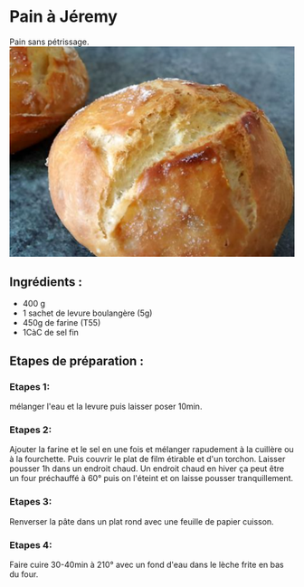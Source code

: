 # Pain à Jéremy
Pain sans pétrissage. 
![Pain_jerem](pain_jerem.png)
## Ingrédients : 

- 400 g
- 1 sachet de levure boulangère (5g)
- 450g de farine (T55)
- 1CàC de sel fin 

## Etapes de préparation : 
### Etapes 1: 
mélanger l'eau et la levure puis laisser poser 10min.  

### Etapes 2:
Ajouter la farine et le sel en une fois et mélanger rapudement à la cuillère ou à la fourchette. Puis couvrir le plat de film étirable et d'un torchon. Laisser pousser 1h dans un endroit chaud.
Un endroit chaud en hiver ça peut être un four préchauffé à 60° puis on l'éteint et on laisse pousser tranquillement.  

### Etapes 3:
Renverser la pâte dans un plat rond avec une feuille de papier cuisson. 

### Etapes 4:
Faire cuire 30-40min à 210° avec un fond d'eau dans le lèche frite en bas du four. 